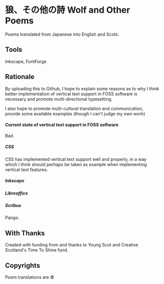 # 狼、その他の詩 Wolf and Other Poems

Poems translated from Japanese into English and Scots.

## Tools

Inkscape, FontForge

## Rationale

By uploading this to Github, I hope to explain some reasons as to why I think better implementation of vertical text support in FOSS software is necessary and promote multi-directional typesetting.

I also hope to promote multi-cultural translation and communication, provide some available examples (though I can't judge my own work)

#### Current state of vertical text support in FOSS software

Bad.

##### CSS

CSS has implemented vertical text support well and properly, in a way which I think should perhaps be taken as example when implementing vertical text features.

##### Inkscape

##### Libreoffice

##### Scribus

Pango.

## With Thanks

Created with funding from and thanks to Young Scot and Creative Scotland's Time To Shine fund.

## Copyrights

Poem translations are ©
